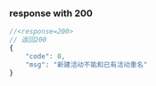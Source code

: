 ### response with 200

```js
//<response=200>
// 返回200
{
    "code": 0,
    "msg": "新建活动不能和已有活动重名"
}
```

